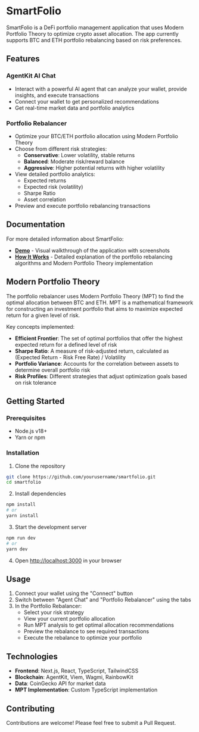 # SmartFolio

SmartFolio is a DeFi portfolio management application that uses Modern Portfolio Theory to optimize crypto asset allocation. The app currently supports BTC and ETH portfolio rebalancing based on risk preferences.

## Features

### AgentKit AI Chat
- Interact with a powerful AI agent that can analyze your wallet, provide insights, and execute transactions
- Connect your wallet to get personalized recommendations
- Get real-time market data and portfolio analytics

### Portfolio Rebalancer
- Optimize your BTC/ETH portfolio allocation using Modern Portfolio Theory
- Choose from different risk strategies:
  - **Conservative**: Lower volatility, stable returns
  - **Balanced**: Moderate risk/reward balance
  - **Aggressive**: Higher potential returns with higher volatility
- View detailed portfolio analytics:
  - Expected returns
  - Expected risk (volatility)
  - Sharpe Ratio
  - Asset correlation
- Preview and execute portfolio rebalancing transactions

## Documentation

For more detailed information about SmartFolio:

- [**Demo**](./DEMO.md) - Visual walkthrough of the application with screenshots
- [**How It Works**](./HOW-IT-WORKS.md) - Detailed explanation of the portfolio rebalancing algorithms and Modern Portfolio Theory implementation

## Modern Portfolio Theory

The portfolio rebalancer uses Modern Portfolio Theory (MPT) to find the optimal allocation between BTC and ETH. MPT is a mathematical framework for constructing an investment portfolio that aims to maximize expected return for a given level of risk.

Key concepts implemented:
- **Efficient Frontier**: The set of optimal portfolios that offer the highest expected return for a defined level of risk
- **Sharpe Ratio**: A measure of risk-adjusted return, calculated as (Expected Return - Risk Free Rate) / Volatility
- **Portfolio Variance**: Accounts for the correlation between assets to determine overall portfolio risk
- **Risk Profiles**: Different strategies that adjust optimization goals based on risk tolerance

## Getting Started

### Prerequisites
- Node.js v18+
- Yarn or npm

### Installation

1. Clone the repository
```bash
git clone https://github.com/yourusername/smartfolio.git
cd smartfolio
```

2. Install dependencies
```bash
npm install
# or
yarn install
```

3. Start the development server
```bash
npm run dev
# or
yarn dev
```

4. Open [http://localhost:3000](http://localhost:3000) in your browser

## Usage

1. Connect your wallet using the "Connect" button
2. Switch between "Agent Chat" and "Portfolio Rebalancer" using the tabs
3. In the Portfolio Rebalancer:
   - Select your risk strategy
   - View your current portfolio allocation
   - Run MPT analysis to get optimal allocation recommendations
   - Preview the rebalance to see required transactions
   - Execute the rebalance to optimize your portfolio

## Technologies

- **Frontend**: Next.js, React, TypeScript, TailwindCSS
- **Blockchain**: AgentKit, Viem, Wagmi, RainbowKit
- **Data**: CoinGecko API for market data
- **MPT Implementation**: Custom TypeScript implementation

## Contributing

Contributions are welcome! Please feel free to submit a Pull Request.

